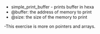 * simple_print_buffer - prints buffer in hexa
 * @buffer: the address of memory to print
 * @size: the size of the memory to print

-This exercise is more on pointers and arrays.
